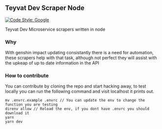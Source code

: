 ## Teyvat Dev Scraper Node

[![Code Style: Google](https://img.shields.io/badge/code%20style-google-blueviolet.svg)](https://github.com/google/gts)

Teyvat Dev Microservice scrapers written in node

### Why

With genshin impact updating consistantly there is a need for automation, these scrapers help with that task, although not perfect they will assist with the upkeap of up to date information in the API

### How to contribute

You can contribute by cloning the repo and start hacking away, to test locally you can run the following command and visit localhost it prints out.

```
mv .envrc.example .envrc // You can update the env to change the function you are testing
direnv allow // Reload the env, if you dont have .envrc you should download it
yarn
yarn dev
```
